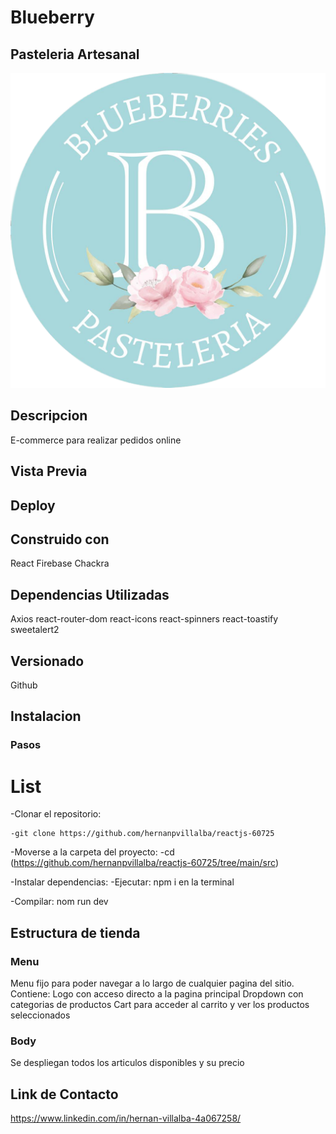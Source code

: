 # Blueberry

## Pasteleria Artesanal

![image](https://raw.githubusercontent.com/hernanpvillalba/reactjs-60725/main/imagenes/logo.png)

## Descripcion

E-commerce para realizar pedidos online


## Vista Previa
<!-- Grabacion del uso -->

## Deploy

<!-- LINK -->

## Construido con

React
Firebase
Chackra


## Dependencias Utilizadas

Axios
react-router-dom
react-icons
react-spinners
react-toastify
sweetalert2

## Versionado

Github

## Instalacion

### Pasos

# List

-Clonar el repositorio:

    -git clone https://github.com/hernanpvillalba/reactjs-60725

-Moverse a la carpeta del proyecto:
    -cd (https://github.com/hernanpvillalba/reactjs-60725/tree/main/src)

-Instalar dependencias:
    -Ejecutar: npm i en la terminal

-Compilar:
    nom run dev


## Estructura de tienda

### Menu
Menu fijo para poder navegar a lo largo de cualquier pagina del sitio. 
Contiene:
Logo con acceso directo a la pagina principal
Dropdown con categorias de productos
Cart para acceder al carrito y ver los productos seleccionados

### Body
Se despliegan todos los articulos disponibles y su precio

## Link de Contacto

https://www.linkedin.com/in/hernan-villalba-4a067258/
